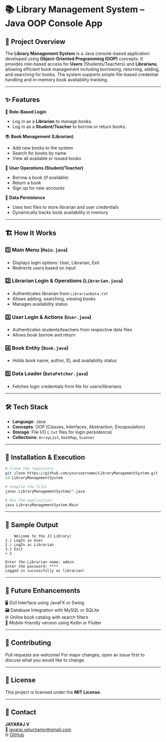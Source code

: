 # 📚 Library Management System – Java OOP Console App

## 📌 Project Overview  
The **Library Management System** is a Java console-based application developed using **Object-Oriented Programming (OOP)** concepts. It provides role-based access for **Users** (Students/Teachers) and **Librarians**, allowing efficient book management including borrowing, returning, adding, and searching for books. The system supports simple file-based credential handling and in-memory book availability tracking.

---

## ✨ Features  

🔑 **Role-Based Login**  
- Log in as a **Librarian** to manage books.  
- Log in as a **Student/Teacher** to borrow or return books.  

📚 **Book Management (Librarian)**  
- Add new books to the system  
- Search for books by name  
- View all available or issued books  

👤 **User Operations (Student/Teacher)**  
- Borrow a book (if available)  
- Return a book  
- Sign up for new accounts  

📂 **Data Persistence**  
- Uses text files to store librarian and user credentials  
- Dynamically tracks book availability in memory  

---

## 🏗 How It Works  

### 1️⃣ Main Menu (`Main.java`)  
- Displays login options: User, Librarian, Exit  
- Redirects users based on input  

### 2️⃣ Librarian Login & Operations (`Librarian.java`)  
- Authenticates librarian from `LibrarianData.txt`  
- Allows adding, searching, viewing books  
- Manages availability status  

### 3️⃣ User Login & Actions (`User.java`)  
- Authenticates students/teachers from respective data files  
- Allows book borrow and return  

### 4️⃣ Book Entity (`Book.java`)  
- Holds book name, author, ID, and availability status  

### 5️⃣ Data Loader (`DataFetcher.java`)  
- Fetches login credentials from file for users/librarians  

---

## 🛠 Tech Stack  

- **Language**: Java  
- **Concepts**: OOP (Classes, Interfaces, Abstraction, Encapsulation)  
- **Storage**: File I/O (`.txt` files for login persistence)  
- **Collections**: `ArrayList`, `HashMap`, `Scanner`  

---

## 🚀 Installation & Execution  

```bash
# Clone the repository
git clone https://github.com/yourusername/LibraryManagementSystem.git  
cd LibraryManagementSystem

# Compile the files
javac LibraryManagementSystem/*.java

# Run the application
java LibraryManagementSystem.Main
```

---

## 📌 Sample Output  

```
	Welcome to the JJ Library!
1.) LogIn as User
2.) LogIn as Librarian
3.) Exit
> 2

Enter the Librarian name: admin
Enter the password: ****
Logged in successfully as librarian!
```

---

## 📌 Future Enhancements  
🖥 GUI Interface using JavaFX or Swing  
🗃 Database Integration with MySQL or SQLite  
🌐 Online book catalog with search filters  
📱 Mobile-friendly version using Kotlin or Flutter  

---

## 🤝 Contributing  
Pull requests are welcome! For major changes, open an issue first to discuss what you would like to change.

---

## 📜 License  
This project is licensed under the **MIT License**.

---

## 📧 Contact  
**JAYARAJ V**  
📩 jayaraj.veluchamy@gmail.com  
🌐 [GitHub](https://github.com/jayaraj-v)

